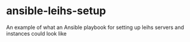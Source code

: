 # ansible-leihs-setup
An example of what an Ansible playbook for setting up leihs servers and instances could look like
